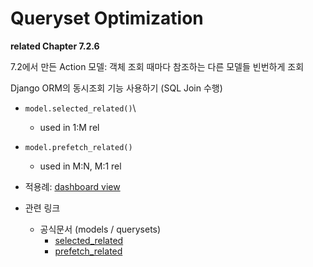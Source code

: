 # Queryset Optimization

**related Chapter 7.2.6**

7.2에서 만든 Action 모델: 객체 조회 때마다 참조하는 다른 모델들 빈번하게 조회

Django ORM의 동시조회 기능 사용하기 (SQL Join 수행)

* `model.selected_related()`\
  * used in 1:M rel
* `model.prefetch_related()`
  * used in M:N, M:1 rel

* 적용례: [dashboard view](../bookmarks/account/views.py)
* 관련 링크
  * 공식문서 (models / querysets)
    * [selected_related](https://docs.djangoproject.com/en/5.2/ref/models/querysets/#select-related)
    * [prefetch_related](https://docs.djangoproject.com/en/5.2/ref/models/querysets/#prefetch-related)